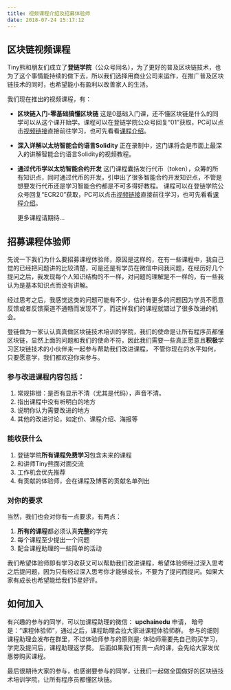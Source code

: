 ```yaml
---
title: 视频课程介绍及招募体验师
date: 2018-07-24 15:17:12
---
```


## 区块链视频课程

Tiny熊和朋友们成立了**登链学院**（公众号同名），为了更好的普及区块链技术，也为了这个事情能持续的做下去，所以我们选择用商业公司来运作，在推广普及区块链技术的同时，也希望能小有盈利以改善家人的生活。

我们现在推出的视频课程，有：
* **区块链入门-零基础搞懂区块链**
  这是0基础入门课，还不懂区块链是什么的同学可以从这个课开始学。课程可以在登链学院公众号回复“01”获取，PC可以点击[视频链接](http://edu.51cto.com/course/14291.html)直接前往学习，也可先看看[课程介绍](https://wiki.learnblockchain.cn/course/beginner.html)。

* **深入详解以太坊智能合约语言Solidity**
  正在录制中，这门课将会是市面上最深入的讲解智能合约语言Solidity的视频教程。

* **通过代币学以太坊智能合约开发**
  这门课程囊括发行代币（token），众筹的所有知识点，同时通过代币的开发，引申出了很多智能合约开发知识点，不管是想要发行代币还是学习智能合约都是不可多得好教程。
  课程可以在登链学院公众号回复“ECR20”获取，PC可以点击[视频链接](http://edu.51cto.com/course/14173.html)直接前往学习，也可先看看[课程介绍](https://wiki.learnblockchain.cn/course/token.html)。

  更多课程请期待...


## 招募课程体验师

先说一下我们为什么要招募课程体验师，原因是这样的，在有一些课程中，我自己觉的已经把问题讲的比较清楚，可是还是有学员在微信中问我问题，在经历好几个提问之后，我发现每个人知识结构的不一样，对问题的理解是不一样的，有一些我认为是基本知识点而没有讲解。

经过思考之后，我感觉这类的问题可能有不少，估计有更多的问题因为学员不愿意反馈或者反馈渠道不通畅而发现不了，而这样我们的课程就错过了很多改进的机会。

登链做为一家认认真真做区块链技术培训的学院，我们的使命是让所有程序员都懂区块链，显然上面的问题和我们的使命不符，因此我们需要一些真正愿意且**积极**学习区块链技术的小伙伴来一起参与帮助我们改进课程， 不管你现在的水平如何，只要愿意学，我们都欢迎你来参与。

### 参与改进课程内容包括：
1. 常规排错：是否有显示不清（尤其是代码），声音不清。
2. 指出课程中没有听明白的地方
3. 说明你认为需要改进的地方
4. 其他的改进讨论，如定价、课程介绍、海报等


### 能收获什么
1. 登链学院**所有课程免费学习**包含未来的课程
2. 和讲师Tiny熊面对面交流
3. 工作机会优先推荐
4. 有贡献的体验师，会在课程及博客的贡献名单列出

### 对你的要求

当然，我们也会对你有一点要求，有两点：
1. **所有的课程**都必须认真**完整**的学完
2. 每个课程至少提出一个问题
3. 配合课程助理的一些简单的活动

我们希望体验师即有学习收获又可以帮助我们改进课程，希望体验师经过深入思考之后提问题，因为只有经过深入思考你才能够成长，不要为了提问而提问。如果大家有成长也希望能给我们5星好评。


## 如何加入

有兴趣的参与的同学，可以加课程助理的微信： **upchainedu** 申请， 暗号是：“课程体验师”，通过之后，课程助理会拉大家进课程体验师群。
参与的细则课程助理会发布在群里，不过体验师参与的原则是: 体验师需要先自己购买学习，学完及提问后，课程助理返学费。
后面如果我们有贵一点的课，会先给大家发优惠劵购买课程。


最后很期待大家的参与，也感谢要参与的同学，让我们一起做全国做好的区块链技术培训学院，让所有程序员都懂区块链。

